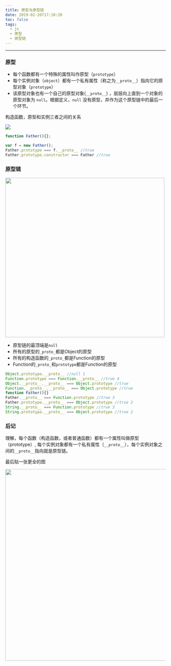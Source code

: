 ```yaml
---
title: 原型与原型链
date: 2019-02-26T17:10:20
toc: false
tags: 
  - js
  - 原型 
  - 原型链
---
```

----

### 原型

- 每个函数都有一个特殊的属性叫作原型（`prototype`）
- 每个实例对象（`object`）都有一个私有属性（称之为`__proto__`）指向它的原型对象（`prototype`）
- 该原型对象也有一个自己的原型对象(`__proto__`) ，层层向上直到一个对象的原型对象为 `null`。根据定义，`null` 没有原型，并作为这个原型链中的最后一个环节。

构造函数，原型和实例三者之间的关系

![](https://blog-pics.pek3b.qingstor.com/prototypechain.png)

``` js
function Father(){};

var f = new Father();
Father.prototype === f.__proto__ //true
Father.prototype.constructor === Father //true
```

### 原型链

<img src='https://blog-pics.pek3b.qingstor.com/006tKfTcly1g0l17qcp6vj30zk0pugn7.jpg' style="
    height: 500px;
"/>

- 原型链的最顶端是`null`
- 所有的原型的`_proto_`都是Object的原型
- 所有的构造函数的`_proto_`都是Function的原型
- Function的`_proto_`和`prototype`都是Function的原型

``` js
Object.prototype.__proto__ //null 1
Function.prototype === Function.__proto__ //true 4
Object.__proto__.__proto__ === Object.prototype //true
Function.__proto__.__proto__ === Object.prototype //true
function Father(){}
Father.__proto__ === Function.prototype //true 3
Father.prototype.__proto__ === Object.prototype //true 2
String.__proto__ === Function.prototype //true 3
String.prototype.__proto__ === Object.prototype //true 2
```

### 后记

理解，每个函数（构造函数，或者普通函数）都有一个属性叫做原型（prototype）,
每个实例对象都有一个私有属性（`__proto__`），每个实例对象之间的`__proto__`指向就是原型链。

最后贴一张更全的图

<img src='https://blog-pics.pek3b.qingstor.com/006tKfTcly1g0l0c6dx6cj30u011c7ci.jpg' style="
    height: 600px;
"/>